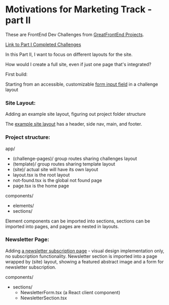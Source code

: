 # Motivations for Marketing Track - part II

These are FrontEnd Dev Challenges from [GreatFrontEnd Projects](https://www.greatfrontend.com/projects?ref=challenges).

[Link to Part I Completed Challenges](https://github.com/evefonwu/marketing-track)

In this Part II, I want to focus on different layouts for the site.

How would I create a full site, even if just one page that's integrated?

First build:

Starting from an accessible, customizable [form input field](https://marketing-track-ii.vercel.app/input-field) in a challenge layout

### Site Layout:

Adding an example site layout, figuring out project folder structure

The [example site layout](https://marketing-track-ii.vercel.app/example) has a header, side nav, main, and footer.

### Project structure:

app/

- (challenge-pages)/ group routes sharing challenges layout
- (template)/ group routes sharing template layout
- (site)/ actual site will have its own layout
- layout.tsx is the root layout
- not-found.tsx is the global not found page
- page.tsx is the home page

components/

- elements/
- sections/

Element components can be imported into sections, sections can be imported into pages, and pages are nested in layouts.

### Newsletter Page:

Adding [a newsletter subscription page](https://marketing-track-ii.vercel.app/newsletter) - visual design implementation only, no subscription functionality. Newsletter section is imported into a page wrapped by (site) layout, showing a featured abstract image and a form for newsletter subscription.

components/

- sections/
  - NewsletterForm.tsx (a React client component)
  - NewsletterSection.tsx

